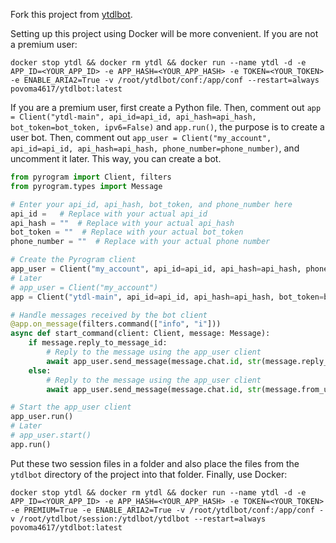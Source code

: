 Fork this project from [ytdlbot](https://github.com/tgbot-collection/ytdlbot).

Setting up this project using Docker will be more convenient.
If you are not a premium user:

```shell
docker stop ytdl && docker rm ytdl && docker run --name ytdl -d -e APP_ID=<YOUR_APP_ID> -e APP_HASH=<YOUR_APP_HASH> -e TOKEN=<YOUR_TOKEN> -e ENABLE_ARIA2=True -v /root/ytdlbot/conf:/app/conf --restart=always povoma4617/ytdlbot:latest
```

If you are a premium user, first create a Python file. Then, comment out `app = Client("ytdl-main", api_id=api_id, api_hash=api_hash, bot_token=bot_token, ipv6=False)` and `app.run()`, the purpose is to create a user bot. Then, comment out `app_user = Client("my_account", api_id=api_id, api_hash=api_hash, phone_number=phone_number)`, and uncomment it later. This way, you can create a bot.

```python
from pyrogram import Client, filters
from pyrogram.types import Message

# Enter your api_id, api_hash, bot_token, and phone_number here
api_id =   # Replace with your actual api_id
api_hash = ""  # Replace with your actual api_hash
bot_token = ""  # Replace with your actual bot_token
phone_number = ""  # Replace with your actual phone number

# Create the Pyrogram client
app_user = Client("my_account", api_id=api_id, api_hash=api_hash, phone_number=phone_number)
# Later
# app_user = Client("my_account")
app = Client("ytdl-main", api_id=api_id, api_hash=api_hash, bot_token=bot_token, ipv6=False)

# Handle messages received by the bot client
@app.on_message(filters.command(["info", "i"]))
async def start_command(client: Client, message: Message):
    if message.reply_to_message_id:
        # Reply to the message using the app_user client
        await app_user.send_message(message.chat.id, str(message.reply_to_message))
    else:
        # Reply to the message using the app_user client
        await app_user.send_message(message.chat.id, str(message.from_user))

# Start the app_user client
app_user.run()
# Later
# app_user.start()
app.run()
```

Put these two session files in a folder and also place the files from the `ytdlbot` directory of the project into that folder. Finally, use Docker:

```shell
docker stop ytdl && docker rm ytdl && docker run --name ytdl -d -e APP_ID=<YOUR_APP_ID> -e APP_HASH=<YOUR_APP_HASH> -e TOKEN=<YOUR_TOKEN> -e PREMIUM=True -e ENABLE_ARIA2=True -v /root/ytdlbot/conf:/app/conf -v /root/ytdlbot/session:/ytdlbot/ytdlbot --restart=always povoma4617/ytdlbot:latest
```